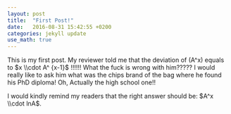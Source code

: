 ```yaml
---
layout: post
title:  "First Post!"
date:   2016-08-31 15:42:55 +0200
categories: jekyll update
use_math: true
---
```


This is my first post. My reviewer told me that the deviation of (A^x)
 equals to $x \\cdot A^ {x-1}$ !!!!!! What the fuck is wrong with him????? I would really like to ask him
  what was the chips brand of the bag where he found his PhD diploma! Oh, Actually the high school one!!

I would kindly remind my readers that the right answer should be: $A^x \\cdot lnA$.


